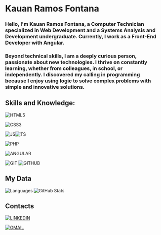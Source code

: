 # Kauan Ramos Fontana
### Hello, I'm Kauan Ramos Fontana, a Computer Technician specialized in Web Development and a Systems Analysis and Development undergraduate. Currently, I work as a Front-End Developer with Angular.
### Beyond technical skills, I am a deeply curious person, passionate about new technologies. I thrive on constantly learning, whether from colleagues, in school, or independently. I discovered my calling in programming because I enjoy using logic to solve complex problems with simple and innovative solutions.

## Skills and Knowledge:

![HTML5](https://img.shields.io/badge/HTML5-000?style=for-the-badge&logo=html5)

![CSS3](https://img.shields.io/badge/CSS3-000?style=for-the-badge&logo=CSS3&logoColor=0091d5)

![JS](https://img.shields.io/badge/JS-000?style=for-the-badge&logo=JavaScript)![TS](https://img.shields.io/badge/TS-000?style=for-the-badge&logo=TypeScript)

![PHP](https://img.shields.io/badge/PHP-000?style=for-the-badge&logo=PHP)


![ANGULAR](https://img.shields.io/badge/Angular-000?style=for-the-badge&logo=Angular&logoColor=d6002f)

![GIT](https://img.shields.io/badge/Git-000?style=for-the-badge&logo=Git) ![GITHUB](https://img.shields.io/badge/GitHub-000?style=for-the-badge&logo=GitHub)


## My Data

![Languages](https://github-readme-stats-git-masterrstaa-rickstaa.vercel.app/api/top-langs/?username=kauanrfontana&bg_color=0023&border_color=none&title_color=E94D5F&text_color=30A3DC)
![GitHub Stats](https://github-readme-stats.vercel.app/api?username=kauanrfontana&theme=transparent&bg_color=0023&border_color=none&show_icons=true&icon_color=30A3DC&title_color=E94D5F&text_color=30A3DC)

## Contacts

[![LINKEDIN](https://img.shields.io/badge/Linkedin-000?style=for-the-badge&logo=Linkedin&logoColor=30A3DC)](https://www.linkedin.com/in/kauan-ramos-fontana/)

[![GMAIL](https://img.shields.io/badge/kauanrfontana@gmail.com-000?style=for-the-badge&logo=Gmail)](mailto:kauanrfontana@gmail.com)



